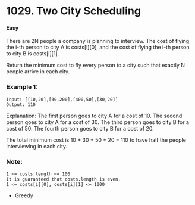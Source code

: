# 1029. Two City Scheduling
#### Easy

There are 2N people a company is planning to interview. The cost of flying the i-th person to city A is costs[i][0], and the cost of flying the i-th person to city B is costs[i][1].

Return the minimum cost to fly every person to a city such that exactly N people arrive in each city.

 

### Example 1:
```
Input: [[10,20],[30,200],[400,50],[30,20]]
Output: 110
```
Explanation: 
The first person goes to city A for a cost of 10.
The second person goes to city A for a cost of 30.
The third person goes to city B for a cost of 50.
The fourth person goes to city B for a cost of 20.

The total minimum cost is 10 + 30 + 50 + 20 = 110 to have half the people interviewing in each city.
 

### Note:

```
1 <= costs.length <= 100
It is guaranteed that costs.length is even.
1 <= costs[i][0], costs[i][1] <= 1000
```

* Greedy
